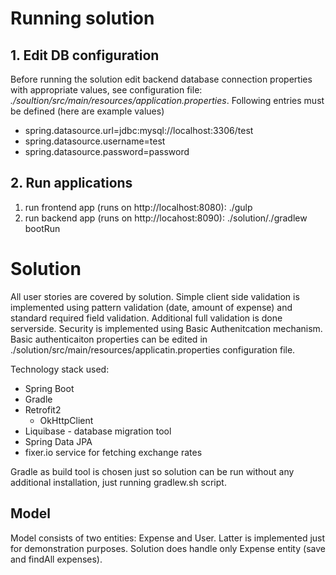 # Running solution
## 1. Edit DB configuration
Before running the solution edit backend database connection properties with appropriate values, see configuration file:
*_./soultion/src/main/resources/application.properties_*. Following entries must be defined (here are example values)
-   spring.datasource.url=jdbc:mysql://localhost:3306/test
-   spring.datasource.username=test
-   spring.datasource.password=password

## 2. Run applications
1. run frontend app (runs on http://localhost:8080):
./gulp
2. run backend app (runs on http://locahost:8090):
./solution/./gradlew bootRun

# Solution
All user stories are covered by solution. Simple client side validation is implemented using pattern validation (date, amount of expense) and standard required field validation. Additional full validation is done serverside.
Security is implemented using Basic Authenitcation mechanism. Basic authenticaiton properties can be edited in ./solution/src/main/resources/applicatin.properties configuration file.

Technology stack used:
- Spring Boot
- Gradle
- Retrofit2
    - OkHttpClient
- Liquibase - database migration tool
- Spring Data JPA
- fixer.io service for fetching exchange rates

Gradle as build tool is chosen just so solution can be run without any additional installation, just running gradlew.sh script.

## Model
Model consists of two entities: Expense and User. Latter is implemented just for demonstration purposes. Solution does handle only Expense entity (save and findAll expenses).
